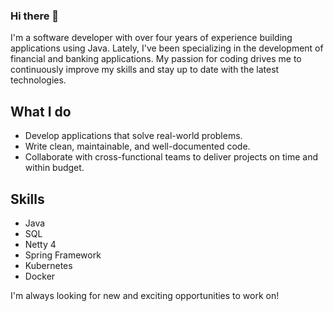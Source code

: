 ### Hi there 👋

I'm a software developer with over four years of experience building applications using Java.
Lately, I've been specializing in the development of financial and banking applications.
My passion for coding drives me to continuously improve my skills and stay up to date with the latest technologies.

## What I do
- Develop applications that solve real-world problems.
- Write clean, maintainable, and well-documented code.
- Collaborate with cross-functional teams to deliver projects on time and within budget.

## Skills
- Java
- SQL
- Netty 4
- Spring Framework
- Kubernetes
- Docker

I'm always looking for new and exciting opportunities to work on!





